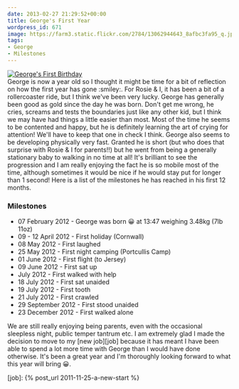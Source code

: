 ```yaml
---
date: 2013-02-27 21:29:52+00:00
title: George's First Year
wordpress_id: 671
image: https://farm3.static.flickr.com/2784/13062944643_8afbc3fa95_q.jpg
tags:
- George
- Milestones
---
```


<div class="flickr image alignleft"><span><a title="George's First Birthday" href="http://farm3.static.flickr.com/2784/13062944643_8afbc3fa95_b.jpg" class="image"><img src="http://farm3.static.flickr.com/2784/13062944643_8afbc3fa95_q.jpg" alt="George's First Birthday"></a><a title="View on Flickr" href="https://www.flickr.com/photos/richard-perry/13062944643/" class="flickrlink"> </a></span></div>
George is now a year old so I thought it might be time for a bit of reflection on how the first year
has gone :smiley:. For Rosie & I, it has been a bit of a rollercoaster ride, but I think we've been
very lucky. George has generally been good as gold since the day he was born. Don't get me wrong, he
cries, screams and tests the boundaries just like any other kid, but I think we may have had things
a little easier than most. Most of the time he seems to be contented and happy, but he is definitely
learning the art of crying for attention! We'll have to keep that one in check I think. George also
seems to be developing physically very fast. Granted he is short (but who does that surprise with
Rosie & I for parents!!) but he went from being a generally stationary baby to walking in no time at
all! It's brilliant to see the progression and I am really enjoying the fact he is so mobile most of
the time, although sometimes it would be nice if he would stay put for longer than 1 second! Here is
a list of the milestones he has reached in his first 12 months.

### Milestones
	
  * 07 February 2012 - George was born :grinning: at 13:47 weighing 3.48kg (7lb 11oz)
  * 09 - 12 April 2012 - First holiday (Cornwall)
  * 08 May 2012 - First laughed
  * 25 May 2012 - First night camping (Portcullis Camp)
  * 01 June 2012 - First flight (to Jersey)
  * 09 June 2012 - First sat up
  * July 2012 - First walked with help
  * 18 July 2012 - First sat unaided
  * 19 July 2012 - First tooth
  * 21 July 2012 - First crawled
  * 29 September 2012 - First stood unaided
  * 23 December 2012 - First walked alone

We are still really enjoying being parents, even with the occasional sleepless night, public temper
tantrum etc. I am extremely glad I made the decision to move to my [new job][job] because it has
meant I have been able to spend a lot more time with George than I would have done otherwise. It's
been a great year and I'm thoroughly looking forward to what this year will bring :grinning:.

[job]: {% post_url 2011-11-25-a-new-start %}